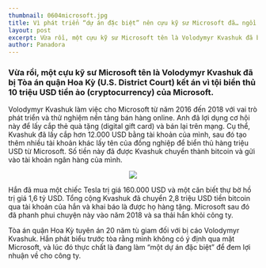 ```yaml
---
thumbnail: 0604microsoft.jpg
title: Vì phát triển “dự án đặc biệt” nên cựu kỹ sư Microsoft đã… ngồi tù 20 năm
layout: post
excerpt: Vừa rồi, một cựu kỹ sư Microsoft tên là Volodymyr Kvashuk đã bị Tòa án quận Hoa Kỳ (U.S. District Court) kết án vì tội biển thủ 10 triệu USD tiền ảo (cryptocurrency) của Microsoft.
author: Panadora
---
```


### Vừa rồi, một cựu kỹ sư Microsoft tên là Volodymyr Kvashuk đã bị Tòa án quận Hoa Kỳ (U.S. District Court) kết án vì tội biển thủ 10 triệu USD tiền ảo (cryptocurrency) của Microsoft.

Volodymyr Kvashuk làm việc cho Microsoft từ năm 2016 đến 2018 với vai trò phát triển và thử nghiệm nền tảng bán hàng online. Anh đã lợi dụng cơ hội này để lấy cắp thẻ quà tặng (digital gift card) và bán lại trên mạng. Cụ thể, Kvashuk đã lấy cắp hơn 12.000 USD bằng tài khoản của mình, sau đó tạo thêm nhiều tài khoản khác lấy tên của đồng nghiệp để biển thủ hàng triệu USD từ Microsoft. Số tiền này đã được Kvashuk chuyển thành bitcoin và gửi vào tài khoản ngân hàng của mình.

<center>
	<img class="img-thumbnail image-post" src="https://news.gearvn.com/wp-content/uploads/2020/02/image2-65-1024x683.jpg">
</center>

Hắn đã mua một chiếc Tesla trị giá 160.000 USD và một căn biết thự bờ hồ trị giá 1,6 tỷ USD. Tổng cộng Kvashuk đã chuyển 2,8 triệu USD tiền bitcoin qua tài khoản của hắn và khai báo là được họ hàng tặng. Microsoft sau đó đã phanh phui chuyện này vào năm 2018 và sa thải hắn khỏi công ty.

Tòa án quận Hoa Kỳ tuyên án 20 năm tù giam đối với bị cáo Volodymyr Kvashuk. Hắn phát biểu trước tòa rằng mình không có ý định qua mặt Microsoft, và lúc đó thực chất là đang làm “một dự án đặc biệt” để đem lợi nhuận về cho công ty.
<br>
<br>